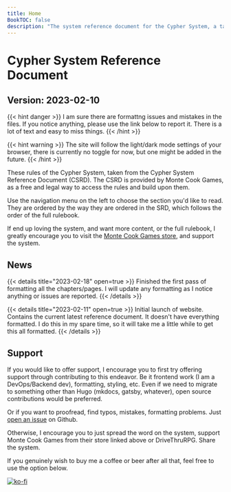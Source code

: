 ```yaml
---
title: Home
BookTOC: false
description: "The system reference document for the Cypher System, a tabletop roleplaying game by Monte Cook Games."
---
```


# Cypher System Reference Document

## Version: 2023-02-10

{{< hint danger >}}
I am sure there are formattng issues and mistakes in the files. If you notice anything, please use the link below to report it. There is a lot of text and easy to miss things.
{{< /hint >}}

{{< hint warning >}}
The site will follow the light/dark mode settings of your browser, there is currently no toggle for now, but one might be added in the future.
{{< /hint >}}

These rules of the Cypher System, taken from the Cypher System Reference Document (CSRD). The CSRD is provided by Monte Cook Games, as a free and legal way to access the rules and build upon them.

Use the navigation menu on the left to choose the section you'd like to read. They are ordered by the way they are ordered in the SRD, which follows the order of the full rulebook.

If end up loving the system, and want more content, or the full rulebook, I greatly encourage you to visit the [Monte Cook Games store](https://www.montecookgames.com/store/), and support the system.

## News

{{< details title="2023-02-18" open=true >}}
Finished the first pass of formatting all the chapters/pages. I will update any formatting as I notice anything or issues are reported.
{{< /details >}}

{{< details title="2023-02-11" open=true >}}
Initial launch of website. Contains the current latest reference document.
It doesn't have everything formatted. I do this in my spare time, so it will take me a little while to get this all formatted.
{{< /details >}}

## Support

If you would like to offer support, I encourage you to first try offering support through contributing to this endeavor. Be it frontend work (I am a DevOps/Backend dev), formatting, styling, etc. Even if we need to migrate to something other than Hugo (mkdocs, gatsby, whatever), open source contributions would be preferred. 

Or if you want to proofread, find typos, mistakes, formatting problems. Just [open an issue](https://github.com/Daegalus/csrd/issues/new) on Github.

Otherwise, I encourage you to just spread the word on the system, support Monte Cook Games from their store linked above or DriveThruRPG. Share the system.

If you genuinely wish to buy me a coffee or beer after all that, feel free to use the option below.

[![ko-fi](https://ko-fi.com/img/githubbutton_sm.svg)](https://ko-fi.com/Y8Y51A3NY)
<!--[![paypal donate](https://www.paypalobjects.com/webstatic/en_US/i/buttons/PP_logo_h_100x26.png)](https://www.paypal.com/donate/?hosted_button_id=G3Y2XJK29M2KG)-->
